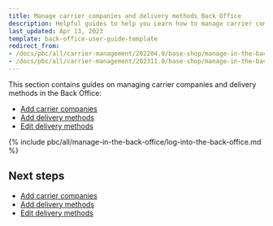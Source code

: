 ```yaml
---
title: Manage carrier companies and delivery methods Back Office
description: Helpful guides to help you Learn how to manage carrier companies and delivery methods in Spryker Cloud Commerce OS Back Office
last_updated: Apr 13, 2023
template: back-office-user-guide-template
redirect_from:
- /docs/pbc/all/carrier-management/202204.0/base-shop/manage-in-the-back-office/log-into-the-back-office.html
- /docs/pbc/all/carrier-management/202311.0/base-shop/manage-in-the-back-office/log-into-the-back-office.html
---
```


This section contains guides on managing carrier companies and delivery methods in the Back Office:

- [Add carrier companies](/docs/pbc/all/carrier-management/{{page.version}}/base-shop/manage-in-the-back-office/add-carrier-companies.html)
- [Add delivery methods](/docs/pbc/all/carrier-management/{{page.version}}/base-shop/manage-in-the-back-office/add-delivery-methods.html)
- [Edit delivery methods](/docs/pbc/all/carrier-management/{{page.version}}/base-shop/manage-in-the-back-office/edit-delivery-methods.html)


{% include pbc/all/manage-in-the-back-office/log-into-the-back-office.md %} <!-- To edit, see /_includes/pbc/all/manage-in-the-back-office/log-into-the-back-office.md -->

## Next steps

- [Add carrier companies](/docs/pbc/all/carrier-management/{{page.version}}/base-shop/manage-in-the-back-office/add-carrier-companies.html)
- [Add delivery methods](/docs/pbc/all/carrier-management/{{page.version}}/base-shop/manage-in-the-back-office/add-delivery-methods.html)
- [Edit delivery methods](/docs/pbc/all/carrier-management/{{page.version}}/base-shop/manage-in-the-back-office/edit-delivery-methods.html)
